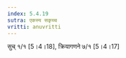 ```yaml
---
index: 5.4.19
sutra: एकस्य सकृच्च
vritti: anuvritti
---
```


सुच्  १/१ [5।4।18], क्रियागणने ७/१ [5।4।17]